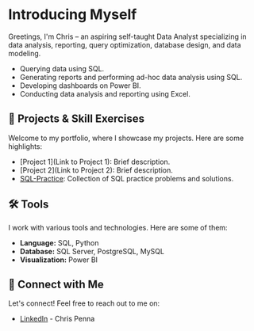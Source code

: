# Introducing Myself

Greetings, I'm Chris – an aspiring self-taught Data Analyst specializing in data analysis, reporting, query optimization, database design, and data modeling.

- Querying data using SQL.
- Generating reports and performing ad-hoc data analysis using SQL.
- Developing dashboards on Power BI.
- Conducting data analysis and reporting using Excel.

## 🚀 Projects & Skill Exercises

Welcome to my portfolio, where I showcase my projects. Here are some highlights:

- [Project 1](Link to Project 1): Brief description.
- [Project 2](Link to Project 2): Brief description.
- [SQL-Practice](https://github.com/chrispenna/SQL-Practice-Problems/blob/main/README.md): Collection of SQL practice problems and solutions.


## 🛠️ Tools

I work with various tools and technologies. Here are some of them:

- **Language:** SQL, Python
- **Database:** SQL Server, PostgreSQL, MySQL
- **Visualization:** Power BI

## 👋 Connect with Me

Let's connect! Feel free to reach out to me on:

- [LinkedIn](https://www.linkedin.com/in/chris-penna-0b524226b/) - Chris Penna
